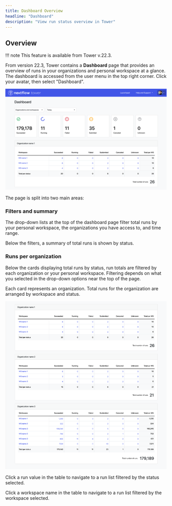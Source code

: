 ```yaml
---
title: Dashboard Overview
headline: "Dashboard"
description: "View run status overview in Tower"
---
```


## Overview

!!! note 
    This feature is available from Tower v.22.3.

From version 22.3, Tower contains a **Dashboard** page that provides an overview of runs in your organizations and personal workspace at a glance. The dashboard is accessed from the user menu in the top right corner. Click your avatar, then select "Dashboard".

![](_images/dashboard_hero.png)

The page is split into two main areas:

### Filters and summary

The drop-down lists at the top of the dashboard page filter total runs by your personal workspace, the organizations you have access to, and time range.

Below the filters, a summary of total runs is shown by status.

### Runs per organization

Below the cards displaying total runs by status, run totals are filtered by each organization or your personal workspace. Filtering depends on what you selected in the drop-down options near the top of the page.

Each card represents an organization. Total runs for the organization are arranged by workspace and status.

![](_images/dashboard_orgs.png)

Click a run value in the table to navigate to a run list filtered by the status selected.

Click a workspace name in the table to navigate to a run list filtered by the workspace selected.

